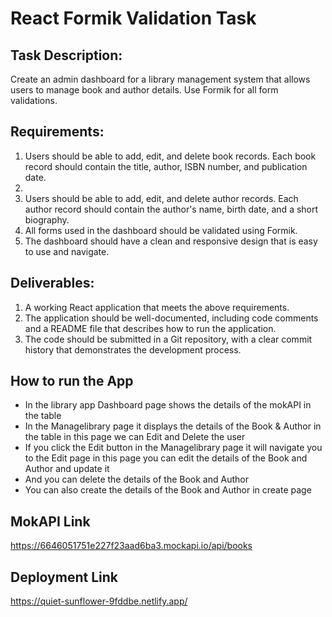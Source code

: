 # React Formik Validation Task

## Task Description:

Create an admin dashboard for a library management system that allows users to manage book and author details. Use Formik for all form validations.

## Requirements:

<ol>
<li>Users should be able to add, edit, and delete book records. Each book record should contain the title, author, ISBN number, and publication date.<li>
<li>Users should be able to add, edit, and delete author records. Each author record should contain the author's name, birth date, and a short biography.</li>
<li>All forms used in the dashboard should be validated using Formik.</li>
<li>The dashboard should have a clean and responsive design that is easy to use and navigate.</li>
</ol>

## Deliverables:

<ol>
<li>A working React application that meets the above requirements.</li>
<li>The application should be well-documented, including code comments and a README file that describes how to run the application.</li>
<li>The code should be submitted in a Git repository, with a clear commit history that demonstrates the development process.</li>
</ol>

## How to run the App
<ul>
  <li>In the library app Dashboard page shows the details of the mokAPI in the table</li>
  <li>In the Managelibrary page it displays the details of the Book & Author in the table in this page we can Edit and Delete the user</li>
  <li>If you click the Edit button in the Managelibrary page it will navigate you to the Edit page in this page you can edit the details of the Book and Author and update it</li>
  <li>And you can delete the details of the Book and Author</li>
  <li>You can also create the details of the Book and Author in create page</li>
</ul>

## MokAPI Link

https://6646051751e227f23aad6ba3.mockapi.io/api/books

## Deployment Link

https://quiet-sunflower-9fddbe.netlify.app/












